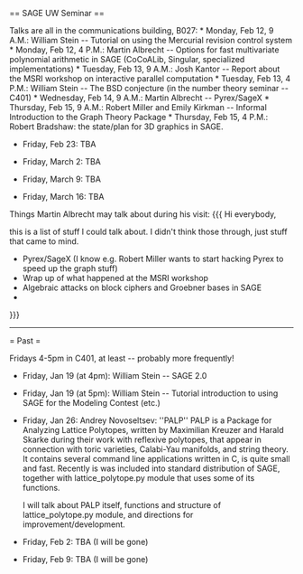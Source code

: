 == SAGE UW Seminar ==

Talks are all in the communications building, B027:
     * Monday,  Feb 12, 9 A.M.: William Stein -- Tutorial on using the Mercurial revision control system
     * Monday,  Feb 12, 4 P.M.: Martin Albrecht -- Options for fast multivariate polynomial arithmetic in SAGE (CoCoALib, Singular, specialized implementations)
     * Tuesday, Feb 13, 9 A.M.: Josh Kantor -- Report about the MSRI workshop on interactive parallel computation
     * Tuesday, Feb 13, 4 P.M.: William Stein -- The BSD conjecture (in the number theory seminar -- C401)
     * Wednesday, Feb 14, 9 A.M.: Martin Albrecht -- Pyrex/SageX 
     * Thursday, Feb 15, 9 A.M.: Robert Miller and Emily Kirkman -- Informal Introduction to the Graph Theory Package
     * Thursday, Feb 15, 4 P.M.: Robert Bradshaw: the state/plan for 3D graphics in SAGE.

 * Friday, Feb 23: TBA

 * Friday, March 2: TBA

 * Friday, March 9: TBA

 * Friday, March 16: TBA

Things Martin Albrecht may talk about during his visit:
{{{
Hi everybody, 
 
this is a list of stuff I could talk about. I didn't think those through, just 
stuff that came to mind.
 
 * Pyrex/SageX (I know e.g. Robert Miller wants to start hacking Pyrex to 
    speed up the graph stuff)
 * Wrap up of what happened at the MSRI workshop
 * Algebraic attacks on block ciphers and Groebner bases in SAGE 
 * 
}}}


----

= Past =

Fridays 4-5pm in C401, at least -- probably more frequently!

 * Friday, Jan 19 (at 4pm): William Stein -- SAGE 2.0

 * Friday, Jan 19 (at 5pm): William Stein -- Tutorial introduction to using SAGE for the Modeling Contest (etc.)
  
 * Friday, Jan 26: Andrey Novoseltsev: ''PALP''
    PALP is a Package for Analyzing Lattice Polytopes, written by Maximilian Kreuzer and Harald Skarke during their work with reflexive polytopes, that appear in connection with toric varieties, Calabi-Yau manifolds, and string theory. It contains several command line applications written in C, is quite small and fast. Recently is was included into standard distribution of SAGE, together with lattice_polytope.py module that uses some of its functions. 

    I will talk about PALP itself, functions and structure of lattice_polytope.py module, and directions for improvement/development.
 
 * Friday, Feb 2: TBA (I will be gone)

 * Friday, Feb 9: TBA (I will be gone)

